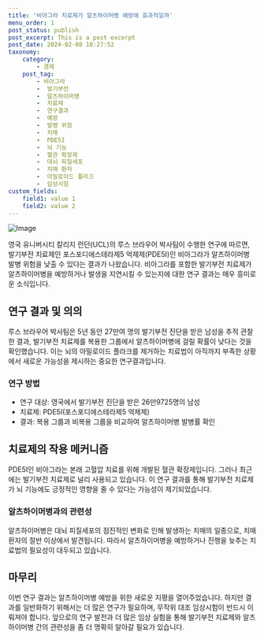 ```yaml
---
title: '비아그라 치료제가 알츠하이머병 예방에 효과적일까'
menu_order: 1
post_status: publish
post_excerpt: This is a post excerpt
post_date: 2024-02-08 18:27:52
taxonomy:
    category:
        - 경제
    post_tag:
        - 비아그라
        -  발기부전
        -  알츠하이머병
        -  치료제
        -  연구결과
        -  예방
        -  발병 위험
        -  치매
        -  PDE5I
        -  뇌 기능
        -  혈관 확장제
        -  대뇌 피질세포
        -  치매 환자
        -  아밀로이드 플라크
        -  임상시험
custom_fields:
    field1: value 1
    field2: value 2
---
```


![Image](https://imgnews.pstatic.net/image/050/2024/02/08/0000071677_001_20240208120601101.jpg?type=w647)

영국 유니버시티 칼리지 런던(UCL)의 루스 브라우어 박사팀이 수행한 연구에 따르면, 발기부전 치료제인 포스포디에스테라제5 억제제(PDE5I)인 비아그라가 알츠하이머병 발병 위험을 낮출 수 있다는 결과가 나왔습니다. 비아그라를 포함한 발기부전 치료제가 알츠하이머병을 예방하거나 발생을 지연시킬 수 있는지에 대한 연구 결과는 매우 흥미로운 소식입니다.
## 연구 결과 및 의의
루스 브라우어 박사팀은 5년 동안 27만여 명의 발기부전 진단을 받은 남성을 추적 관찰한 결과, 발기부전 치료제를 복용한 그룹에서 알츠하이머병에 걸릴 확률이 낮다는 것을 확인했습니다. 이는 뇌의 아밀로이드 플라크를 제거하는 치료법이 아직까지 부족한 상황에서 새로운 가능성을 제시하는 중요한 연구결과입니다.
### 연구 방법
- 연구 대상: 영국에서 발기부전 진단을 받은 26만9725명의 남성
- 치료제: PDE5I(포스포디에스테라제5 억제제)
- 결과: 복용 그룹과 비복용 그룹을 비교하여 알츠하이머병 발병률 확인
## 치료제의 작용 메커니즘
PDE5I인 비아그라는 본래 고혈압 치료를 위해 개발된 혈관 확장제입니다. 그러나 최근에는 발기부전 치료제로 널리 사용되고 있습니다. 이 연구 결과를 통해 발기부전 치료제가 뇌 기능에도 긍정적인 영향을 줄 수 있다는 가능성이 제기되었습니다.
### 알츠하이머병과의 관련성
알츠하이머병은 대뇌 피질세포의 점진적인 변화로 인해 발생하는 치매의 일종으로, 치매 환자의 절반 이상에서 발견됩니다. 따라서 알츠하이머병을 예방하거나 진행을 늦추는 치료법의 필요성이 대두되고 있습니다.
## 마무리
이번 연구 결과는 알츠하이머병 예방을 위한 새로운 지평을 열어주었습니다. 하지만 결과를 일반화하기 위해서는 더 많은 연구가 필요하며, 무작위 대조 임상시험이 반드시 이뤄져야 합니다. 앞으로의 연구 발전과 더 많은 임상 실험을 통해 발기부전 치료제와 알츠하이머병 간의 관련성을 좀 더 명확히 알아갈 필요가 있습니다.
